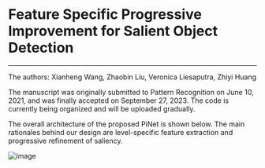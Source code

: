 # Feature Specific Progressive Improvement for Salient Object Detection
***
The authors: Xianheng Wang, Zhaobin Liu, Veronica Liesaputra, Zhiyi Huang

The manuscript was originally submitted to Pattern Recognition on June 10, 2021, and was finally accepted on September 27, 2023. The code is currently being organized and will be uploaded gradually.

The overall architecture of the proposed PiNet is shown below. The main rationales behind our design are level-specific feature extraction and progressive refinement of saliency.

![image](https://github.com/Henrywang621/PiNet/assets/49090477/59f25b95-b4f4-4203-b8f3-e92637e0113d)




